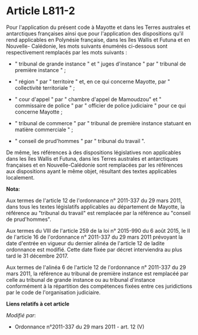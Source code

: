 # Article L811-2

Pour l'application du présent code à Mayotte et dans les Terres australes et antarctiques françaises ainsi que pour
l'application des dispositions qu'il rend applicables en Polynésie française, dans les îles Wallis et Futuna et en Nouvelle-
Calédonie, les mots suivants énumérés ci-dessous sont respectivement remplacés par les mots suivants :

- " tribunal de grande instance " et " juges d'instance " par " tribunal de première instance " ;

- " région " par " territoire " et, en ce qui concerne Mayotte, par " collectivité territoriale " ;

- " cour d'appel " par " chambre d'appel de Mamoudzou" et " commissaire de police " par " officier de police judiciaire "
pour ce qui concerne Mayotte ;

- " tribunal de commerce " par " tribunal de première instance statuant en matière commerciale " ;

- " conseil de prud'hommes " par " tribunal du travail ". 

De même, les références à des dispositions législatives non applicables dans les îles Wallis et Futuna, dans les Terres
australes et antarctiques françaises et en Nouvelle-Calédonie sont remplacées par les références aux dispositions ayant le
même objet, résultant des textes applicables localement.

**Nota:**

Aux termes de l'article 12 de l'ordonnance n° 2011-337 du 29 mars 2011, dans tous les textes législatifs applicables au
département de Mayotte, la référence au "tribunal du travail" est remplacée par la référence au "conseil de prud'hommes".

Aux termes du VIII de l'article 259 de la loi n° 2015-990 du 6 août 2015, le II de l'article 16 de l'ordonnance n° 2011-337
du 29 mars 2011 prévoyant la date d'entrée en vigueur du dernier alinéa de l'article 12 de ladite ordonnance est modifié.
Cette date fixée par décret interviendra au plus tard le 31 décembre 2017.

Aux termes de l'alinéa 6 de l'article 12 de l'ordonnance n° 2011-337 du 29 mars 2011, la référence au tribunal de première
instance est remplacéé par celle au tribunal de grande instance ou au tribunal d'instance conformément à la répartition des
compétences fixées entre ces juridictions par le code de l'organisation judiciaire.

**Liens relatifs à cet article**

_Modifié par_:

  - Ordonnance n°2011-337 du 29 mars 2011 - art. 12 (V)
